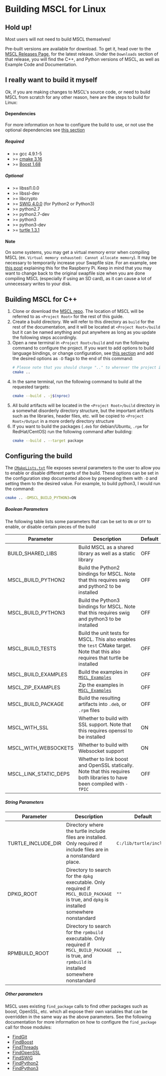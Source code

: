 # **Building MSCL for Linux**

## Hold up!

Most users will not need to build MSCL themselves!

Pre-built versions are available for download. To get it, head over to the [MSCL Releases Page](https://github.com/LORD-MicroStrain/MSCL/releases), for
the latest release. Under the `Downloads` section of that release, you will find the C++, and Python versions of MSCL, as well as Example Code and
Documentation.

## I really want to build it myself

Ok, if you are making changes to MSCL's source code, or need to build MSCL from scratch for any other reason, here are the steps to build for Linux:

#### Dependencies

For more information on how to configure the build to use, or not use the optional dependencies see [this section](#configuring-the-build)

##### Required

- \>= gcc 4.9.1-5
- \>= [cmake 3.16](https://cmake.org/download/)
- \>= [Boost 1.68](https://www.boost.org/users/download/)

##### Optional

- \>= libssl1.0.0
- \>= libssl-dev
- \>= libcrypto
- \>= [SWIG 4.0.0](https://swig.org/download.html) (for Python2 or Python3)
- \>= python2.7
- \>= python2.7-dev
- \>= python3
- \>= python3-dev
- \>= [turtle 1.3.1](https://turtle.sourceforge.net/)

#### Note

On some systems, you may get a virtual memory error when compiling MSCL (ex. `Virtual memory exhausted: Cannot allocate memory`). It may be necessary
to temporarily increase your Swapfile size. For an example, see
[this post](https://www.bitpi.co/2015/02/11/how-to-change-raspberry-pis-swapfile-size-on-rasbian/) explaining this for the Raspberry Pi. Keep in mind
that you may want to change back to the original swapfile size when you are done compiling MSCL (especially if using an SD card), as it can cause a lot
of unnecessary writes to your disk.

## Building MSCL for C++

1. Clone or download the [MSCL repo](https://github.com/LORD-MicroStrain/MSCL). The location of MSCL will be referred to as `<Project Root>` for the
   rest of this guide.
2. Create a build directory. We will refer to this directory as `build` for the rest of the documentation, and it will be located at
   `<Project Root>/build` but it can be named anything and put anywhere as long as you update the following steps accordingly.
3. Open a new terminal in `<Project Root>/build` and run the following command to configure the project. If you want to add options to build language
   bindings, or change configuration, see [this section](#configuring-the-build) and add the desired options as `-D` flags to the end of this command:
    ```bash
    # Please note that you should change ".." to wherever the project is located if you did not put the "build" directory directly in <Project Root>
    cmake ..
    ```
4. In the same terminal, run the following command to build all the requested targets:
    ```bash
    cmake --build . -j$(nproc)
    ```
5. All build artifacts will be located in the `<Project Root>/build` directory in a somewhat disorderly directory structure, but the important
   artifacts such as the libraries, header files, etc. will be copied to `<Project Root>/Output` in a more orderly directory structure
6. If you want to build the packages (`.deb` for debian/Ubuntu, `.rpm` for RedHat/CentOS) run the following command after building:
    ```bash
    cmake --build . --target package
    ```

## Configuring the build

The [`CMakeLists.txt`](../CMakeLists.txt) file exposes several parameters to the user to allow you to enable or disable different parts of the build.
These options can be set in the configuration step documented above by prepending them with `-D` and setting them to the desired value. For example, to
build python3, I would run the command:

```bash
cmake .. -DMSCL_BUILD_PYTHON3=ON
```

##### Boolean Parameters

The following table lists some parameters that can be set to `ON` or `OFF` to enable, or disable certain pieces of the build

| Parameter             | Description                                                                                                                     | Default |
|-----------------------|---------------------------------------------------------------------------------------------------------------------------------| ------- |
| BUILD_SHARED_LIBS     | Build MSCL as a shared library as well as a static library                                                                      | OFF     |
| MSCL_BUILD_PYTHON2    | Build the Python2 bindings for MSCL. Note that this requires swig and python2 to be installed                                   | OFF     |
| MSCL_BUILD_PYTHON3    | Build the Python3 bindings for MSCL. Note that this requires swig and python3 to be installed                                   | OFF     |
| MSCL_BUILD_TESTS      | Build the unit tests for MSCL. This also enables the `test` CMake target. Note that this also requires that turtle be installed | OFF     |
| MSCL_BUILD_EXAMPLES   | Build the examples in [`MSCL_Examples`](../MSCL_Examples/)                                                                      | OFF     |
| MSCL_ZIP_EXAMPLES     | Zip the examples in [`MSCL_Examples`](../MSCL_Examples/)                                                                        | OFF     |
| MSCL_BUILD_PACKAGE    | Build the resulting artifacts into `.deb`, or `.rpm` files                                                                      | OFF     |
| MSCL_WITH_SSL         | Whether to build with SSL support. Note that this requires openssl to be installed                                              | ON      |
| MSCL_WITH_WEBSOCKETS  | Whether to build with Websocket support                                                                                         | ON      |
| MSCL_LINK_STATIC_DEPS | Whether to link boost and OpenSSL statically. Note that this requires both libraries to have been compiled with `-fPIC`         | OFF     |

##### String Parameters

| Parameter          | Description                                                                                                                                    | Default                 |
| ------------------ | ---------------------------------------------------------------------------------------------------------------------------------------------- | ----------------------- |
| TURTLE_INCLUDE_DIR | Directory where the turtle include files are installed. Only required if include files are in a nonstandard place.                             | `C:/lib/turtle/include` |
| DPKG_ROOT          | Directory to search for the `dpkg` executable. Only required if `MSCL_BUILD_PACKAGE` is true, and `dpkg` is installed somewhere nonstandard         | `""`                    |
| RPMBUILD_ROOT      | Directory to search for the `rpmbuild` executable. Only required if `MSCL_BUILD_PACKAGE` is true, and `rpmbuild` is installed somewhere nonstandard | `""`                    |

##### Other parameters

MSCL uses existing `find_package` calls to find other packages such as boost, OpenSSL, etc.
which all expose their own variables that can be overridden in the same way as the above parameters.
See the following documentation for more information on how to configure the `find_package` call for those modules:

* [FindGit](https://cmake.org/cmake/help/latest/module/FindGit.html)
* [FindBoost](https://cmake.org/cmake/help/latest/module/FindBoost.html)
* [FindThreads](https://cmake.org/cmake/help/latest/module/FindThreads.html)
* [FindOpenSSL](https://cmake.org/cmake/help/latest/module/FindOpenSSL.html)
* [FindSWIG](https://cmake.org/cmake/help/latest/module/FindSWIG.html)
* [FindPython2](https://cmake.org/cmake/help/latest/module/FindPython2.html)
* [FindPython3](https://cmake.org/cmake/help/latest/module/FindPython3.html)
